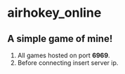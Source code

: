 # airhokey_online

## A simple game of mine!

 1. All games hosted on port **6969**. 
 1. Before connecting insert server ip. 
